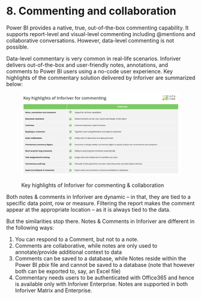 # 8. Commenting and collaboration

Power BI provides a native, true, out-of-the-box commenting capability. It supports report-level and visual-level commenting including @mentions and collaborative conversations. However, data-level commenting is not possible. &#x20;

Data-level commentary is very common in real-life scenarios. Inforiver delivers out-of-the-box and user-friendly notes, annotations, and comments to Power BI users using a no-code user experience. Key highlights of the commentary solution delivered by Inforiver are summarized below:&#x20;

<figure><img src="../../.gitbook/assets/8.0.1 Overview.png" alt=""><figcaption><p>Key highlights of Inforiver for commenting &#x26; collaboration</p></figcaption></figure>

Both notes & comments in Inforiver are dynamic – in that, they are tied to a specific data point, row or measure. Filtering the report makes the comment appear at the appropriate location – as it is always tied to the data.

But the similarities stop there. Notes & Comments in Inforiver are different in the following ways:

1. You can respond to a Comment, but not to a note.
2. Comments are collaborative, while notes are only used to annotate/provide additional context to data
3. Comments can be saved to a database, while Notes reside within the Power BI _pbix_ file and cannot be saved to a database (note that however both can be exported to, say, an Excel file)
4. Commentary needs users to be authenticated with Office365 and hence is available only with Inforiver Enterprise. Notes are supported in both Inforiver Matrix and Enterprise.
